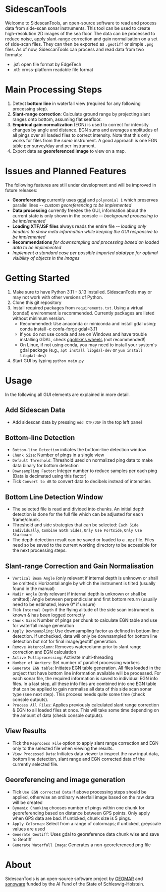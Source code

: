 # SidescanTools
Welcome to SidescanTools, an open-source software to read and process data from side-scan sonar instruments.
This tool can be used to create high-resolution 2D images of the sea floor.
The data can be processed to reduce noise, apply slant-range correction and gain normalisation on a set of side-scan files.
They can then be exported as `.geotiff` or simple `.png` files.
As of now, SidescanTools can process and read data from two formats:
- .jsf: open file format by EdgeTech
- .xtf: cross-platform readable file format

# Main Processing Steps
1. Detect **bottom line** in waterfall view (required for any following processing step).
2. **Slant-range correction**: Calculate ground range by projecting slant ranges onto bottom, assuming flat seafloor.
3. **Empirical gain normalization** (EGN) is used to correct for intensity changes by angle and distance.
   EGN sums and averages amplitudes of all pings over all loaded files to correct intensity.
   Note that this only works for files from the *same* instrument.
   A good approach is one EGN table per survey/day and per instrument.
4. Export data as **georeferenced image** to view on a map.

# Issues and Planned Features
The following features are still under development and will be improved in future releases:
- **Georeferencing** currently uses [gdal](https://gdal.org/) and `polynomial 1` which preserves parallel lines -- _custom georeferencing to be implemented_
- **Data processing** currently freezes the GUI, information about the current state is only shown in the console -- _background processing to be implemented_
- **Loading XTF/JSF files** always reads the entire file -- _loading only headers to show meta information while keeping the GUI responsive to be implemented_
- **Recommendations** _for downsampling and processing based on loaded data to be implemented_
- _Implement a standard case per possible imported datatype for optimal visibility of objects in the images_

# Getting Started
1. Make sure to have Python 3.11 - 3.13 installed. SidescanTools may or may not work with other versions of Python.
2. Clone this git repository
3. Install required packages from `requirements.txt`.
   Using a virtual (conda!) environment is recommended.
   Currently packages are listed without minimum version.
   - Recommended: Use anaconda or miniconda and install gdal using: conda install -c confa-forge gdal=3.11
   - If you do not use conda and are on Windows and have trouble installing GDAL, check [cgohlke's wheels](https://github.com/cgohlke/geospatial-wheels/releases) (not recommended!)
   - On Linux, if not using conda, you may need to install your system's gdal package (e.g., `apt install libgdal-dev` or `yum install libgdal-dev`)
4. Start GUI by typing `python main.py`


# Usage
In the following all GUI elements are explained in more detail.

## Add Sidescan Data
- Add sidescan data by pressing `Add XTF/JSF` in the top left panel

## Bottom-line Detection
- `Bottom-line Detection` initiates the bottom-line detection window
- `Chunk Size`: Number of pings in a single view
- `Default Threshold`: Threshold used on normalized ping data to make data binary for bottom detection
- `Downsampling Factor`: Integer number to reduce samples per each ping (Data is decimated using this factor)
- Tick `Convert to dB` to convert data to decibels instead of intensities

## Bottom Line Detection Window
- The selected file is read and divided into chunks.
  An initial depth detection is done for the full file which can be adjusted for each frame/chunk.
- Threshold and side strategies that can be selected: `Each Side Individually`, `Combine Both Sides`, `Only Use Portside`, `Only Use Starboard`
- The depth detection result can be saved or loaded to a `.npz` file.
  Files need so be saved to the current working directory to be accessible for the next processing steps.

## Slant-range Correction and Gain Normalisation
- `Vertical Beam Angle` (only relevant if internal depth is unknown or shall be omitted): Horizontal angle by which the instrument is tilted (usually found in the manual)
- `Nadir Angle` (only relevant if internal depth is unknown or shall be omitted): Angle between perpendicular and first bottom return (usually need to be estimated, leave 0° if unsure)
- Tick `Internal Depth` if the flying alitude of the side scan instrument is known & has been logged correctly
- `Chunk Size`: Number of pings per chunk to calculate EGN table and use for waterfall image generation
- `Apply Downsampling`: Use downsampling factor as defined in bottom line detection. If unchecked, data will only be downsampled for bottom line detection but not for final image/geotiff generation.
- `Remove Watercolumn`: Removes watercolumn prior to slant range correction and EGN calculation
- `Active Multiprocessing`: Activate multi-threading
- `Number of Workers`: Set number of parallel processing workers
- `Generate EGN table`: Initiates EGN table generation. All files loaded in the project that have bottom line information available will be processed. For each sonar file, the required information is saved to individual EGN info files. In a last step, all these info files are combined into one EGN table that can be applied to gain normalise all data of this side scan sonar type (see next step). This process needs quite some time (check console outputs).
- `Process All Files`: Applies previously calculated slant range correction & EGN to all loaded files at once. This will take some time depending on the amount of data (check console outputs).

## View Results
- Tick the `Reprocess File` option to apply slant range correction and EGN only to the selected file when viewing the results.
- `View Processed Data`: Initiates data viewer to inspect the raw input data, bottom line detection, slant range and EGN corrected data of the currently selected file.

## Georeferencing and image generation
- Tick `Use EGN corrected Data` if above processing steps should be applied, otherwise an ordinary waterfall image based on the raw data will be created
- `Dynamic Chunking` chooses number of pings within one chunk for georeferencing based on distance between GPS points. Only apply when GPS data are bad. If unticked, chunk size is 5 pings.
- `Apply Colormap`: Select from a range of colormaps; if unticked, greyscale values are used
- `Generate Geotiff`: Uses gdal to georeference data chunk wise and save to Geotiff
- `Generate Waterfall Image`: Generates a non-georeferenced png file

# About
SidescanTools is an open-source software project by [GEOMAR](https://www.geomar.de/ghostnetbusters) and [sonoware](https://www.sonoware.de/news/2024-12-06_uebergabe_foerderbescheid/) funded by the AI Fund of the State of Schleswig-Holstein.
